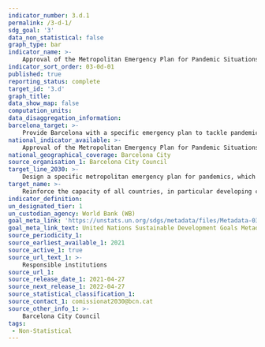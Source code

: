 ```yaml
---
indicator_number: 3.d.1
permalink: /3-d-1/
sdg_goal: '3'
data_non_statistical: false
graph_type: bar
indicator_name: >-
    Approval of the Metropolitan Emergency Plan for Pandemic Situations
indicator_sort_order: 03-0d-01
published: true
reporting_status: complete
target_id: '3.d'
graph_title:
data_show_map: false
computation_units: 
data_disaggregation_information:
barcelona_target: >-
    Provide Barcelona with a specific emergency plan to tackle pandemic situations
national_indicator_available: >-
    Approval of the Metropolitan Emergency Plan for Pandemic Situations
national_geographical_coverage: Barcelona City 
source_organisation_1: Barcelona City Council
target_line_2030: >-
    Design a specific metropolitan emergency plan for pandemics, which foresees urgent actions (identification of establishments and spaces to be converted, acquiring and storing protective materials and equipment, the functioning of basic services, communication, etc.), in accordance with the Barcelona Recovery Pact
target_name: >-
    Reinforce the capacity of all countries, in particular developing countries, in terms of early warnings, reducing risks and risk management for national and world health
indicator_definition:
un_designated_tier: 1
un_custodian_agency: World Bank (WB)
goal_meta_link: 'https://unstats.un.org/sdgs/metadata/files/Metadata-03-0d-01.pdf'
goal_meta_link_text: United Nations Sustainable Development Goals Metadata (pdf 894kB)
source_periodicity_1: 
source_earliest_available_1: 2021
source_active_1: true
source_url_text_1: >-
    Responsible institutions 
source_url_1:
source_release_date_1: 2021-04-27
source_next_release_1: 2022-04-27
source_statistical_classification_1: 
source_contact_1: comissionat2030@bcn.cat
source_other_info_1: >-
    Barcelona City Council
tags:
 - Non-Statistical
---
```

